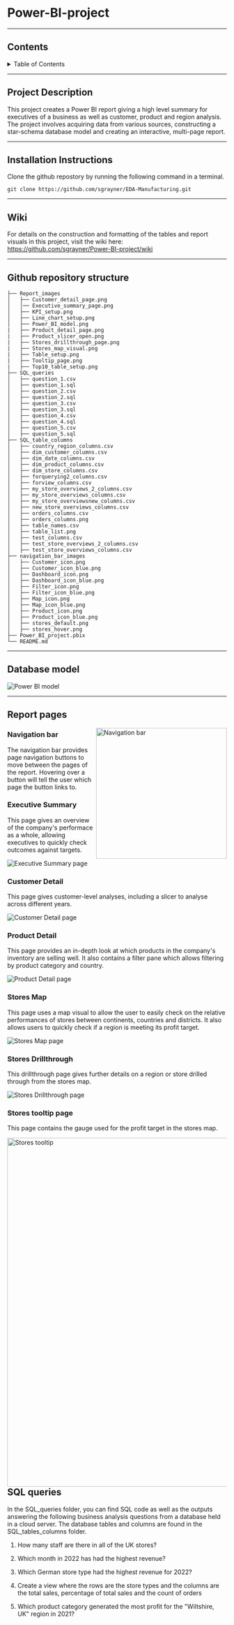 # Power-BI-project
***

## Contents

<details>
  <summary>Table of Contents</summary>
  <ol>
    <li>
      <a href="#project-description">Project description</a>
    </li>
    <li>
      <a href="#installation-instructions">Installation instructions</a>
    </li>
    <li>
      <a href="#wiki">Wiki</a>
    </li>
    <li>
      <a href="#github-repository-structure">Github repository structure</a>
    </li>
    <li><a href="#database-model">Database model</a></li>
    <li><a href="#report-pages">Report pages</a>
        <ul>
        <li><a href="#navigation-bar">Navigation bar</a></li>
        <li><a href="#executive-summary">Executive Summary page</a></li>
        <li><a href="#customer-detail">Customer Detail page</a></li>
        <li><a href="#product-detail">Product Detail page</a></li>
        <li><a href="#stores-map">Stores Map page</a></li>
        <li><a href="#stores-drillthrough">Stores Drillthrough page</a></li>
        <li><a href="#stores-tooltip-page">Stores Tooltip page</a></li>
        </ul>
    </li>
    <li>
      <a href="#sql-queries">SQL queries</a>
    </li>
  </ol>
</details>

***

<!-- PROJECT DESCRIPTION -->

## Project Description

This project creates a Power BI report giving a high level summary for executives of a business as well as customer, product and region analysis. The project involves acquiring data from various sources, constructing a star-schema database model and creating an interactive, multi-page report.

***
<!-- INSTALLATION INSTRUCTIONS -->
## Installation Instructions

Clone the github repostory by running the following command in a terminal.
```
git clone https://github.com/sgrayner/EDA-Manufacturing.git
```

***
<!-- WIKI -->
## Wiki

For details on the construction and formatting of the tables and report visuals in this project, visit the wiki here: https://github.com/sgrayner/Power-BI-project/wiki

***
<!-- GITHUB REPOSITORY STRUCTURE -->
## Github repository structure

```
├── Report_images
│   ├── Customer_detail_page.png
│   │── Executive_summary_page.png 
│   ├── KPI_setup.png
│   ├── Line_chart_setup.png
│   ├── Power_BI_model.png
|   ├── Product_detail_page.png
|   ├── Product_slicer_open.png
|   ├── Stores_drillthrough_page.png
|   ├── Stores_map_visual.png
|   ├── Table_setup.png
|   ├── Tooltip_page.png
|   ├── Top10_table_setup.png
├── SQL_queries
│   ├── question_1.csv
│   ├── question_1.sql
│   ├── question_2.csv
│   ├── question_2.sql
│   ├── question_3.csv
│   ├── question_3.sql
│   ├── question_4.csv
│   ├── question_4.sql
│   ├── question_5.csv
│   ├── question_5.sql
├── SQL_table_columns
│   ├── country_region_columns.csv
│   ├── dim_customer_columns.csv
│   ├── dim_date_columns.csv
│   ├── dim_product_columns.csv
│   ├── dim_store_columns.csv
│   ├── forquerying2_columns.csv
│   ├── forview_columns.csv
│   ├── my_store_overviews_2_columns.csv
│   ├── my_store_overviews_columns.csv
│   ├── my_store_overviewsnew_columns.csv
│   ├── new_store_overviews_columns.csv
│   ├── orders_columns.csv
│   ├── orders_columns.png
│   ├── table_names.csv
│   ├── table_list.png
│   ├── test_columns.csv
│   ├── test_store_overviews_2_columns.csv
│   ├── test_store_overviews_columns.csv
├── navigation_bar_images
│   ├── Customer_icon.png
│   ├── Customer_icon_blue.png
│   ├── Dashboard_icon.png
│   ├── Dashboard_icon_blue.png
│   ├── Filter_icon.png
│   ├── Filter_icon_blue.png
│   ├── Map_icon.png
│   ├── Map_icon_blue.png
│   ├── Product_icon.png
│   ├── Product_icon_blue.png
│   ├── stores_default.png
│   ├── stores_hover.png
├── Power_BI_project.pbix
└── README.md
```

***
<!-- DATABASE MODEL -->
## Database model

![Power BI model](https://github.com/sgrayner/Power-BI-project/blob/main/Report_images/Power_BI_model.png)

***
<!-- REPORT PAGES -->
## Report pages

<img align="right" src="https://github.com/sgrayner/Power-BI-project/blob/main/Report_images/Nav_bar.png" alt="Navigation bar" width="300"/>


<!-- NAVIGATION BAR -->
### **Navigation bar** 

The navigation bar provides page navigation buttons to move between the pages of the report. Hovering over a button will tell the user which page the button links to. 


<!-- EXECUTIVE SUMMARY -->
### **Executive Summary**

This page gives an overview of the company's performace as a whole, allowing executives to quickly check outcomes against targets.

![Executive Summary page](https://github.com/sgrayner/Power-BI-project/blob/main/Report_images/Executive_summary_page.png)

<!-- CUSTOMER DETAIL -->
### **Customer Detail**

This page gives customer-level analyses, including a slicer to analyse across different years.

![Customer Detail page](https://github.com/sgrayner/Power-BI-project/blob/main/Report_images/Customer_detail_page.png)

<!-- PRODUCT DETAIL -->
### **Product Detail**

This page provides an in-depth look at which products in the company's inventory are selling well. It also contains a filter pane which allows filtering by product category and country.

![Product Detail page](https://github.com/sgrayner/Power-BI-project/blob/main/Report_images/Product_detail_page.png)

<!-- STORES MAP -->
### **Stores Map**

This page uses a map visual to allow the user to easily check on the relative performances of stores between continents, countries and districts. It also allows users to quickly check if a region is meeting its profit target.

![Stores Map page](https://github.com/sgrayner/Power-BI-project/blob/main/Report_images/Stores_map_visual.png)

<!-- STORES DRILLTHROUGH -->
### **Stores Drillthrough**

This drillthrough page gives further details on a region or store drilled through from the stores map.

![Stores Drillthrough page](https://github.com/sgrayner/Power-BI-project/blob/main/Report_images/Stores_drillthrough_page.png)

<!-- STORES TOOLTIP -->
### **Stores tooltip page**

This page contains the gauge used for the profit target in the stores map.

<img align="left" src="https://github.com/sgrayner/Power-BI-project/blob/main/Report_images/Tooltip_page.png" alt="Stores tooltip" width="800"/> <br><br>


***
<!-- SQL QUERIES -->
## SQL queries

In the SQL_queries folder, you can find SQL code as well as the outputs answering the following business analysis questions from a database held in a cloud server. The database tables and columns are found in the SQL_tables_columns folder.

1. How many staff are there in all of the UK stores?
   
2. Which month in 2022 has had the highest revenue?

3. Which German store type had the highest revenue for 2022?

4. Create a view where the rows are the store types and the columns are the total sales, percentage of total sales and the count of orders

5. Which product category generated the most profit for the "Wiltshire, UK" region in 2021?

